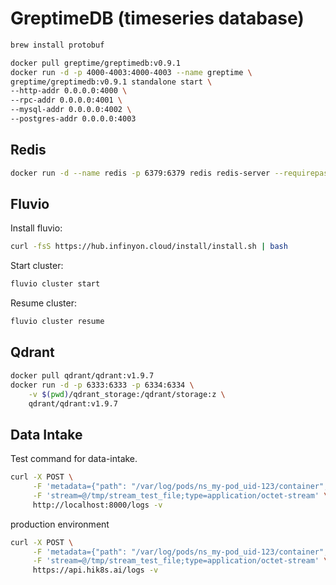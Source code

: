 # GreptimeDB (timeseries database)

```bash
brew install protobuf
```

```bash
docker pull greptime/greptimedb:v0.9.1
docker run -d -p 4000-4003:4000-4003 --name greptime \
greptime/greptimedb:v0.9.1 standalone start \
--http-addr 0.0.0.0:4000 \
--rpc-addr 0.0.0.0:4001 \
--mysql-addr 0.0.0.0:4002 \
--postgres-addr 0.0.0.0:4003
```

## Redis

```bash
docker run -d --name redis -p 6379:6379 redis redis-server --requirepass $REDIS_PASSWORD
```

## Fluvio

Install fluvio:

```bash
curl -fsS https://hub.infinyon.cloud/install/install.sh | bash
```

Start cluster:

```bash
fluvio cluster start
```

Resume cluster:

```bash
fluvio cluster resume
```

## Qdrant

```bash
docker pull qdrant/qdrant:v1.9.7
docker run -d -p 6333:6333 -p 6334:6334 \
    -v $(pwd)/qdrant_storage:/qdrant/storage:z \
    qdrant/qdrant:v1.9.7
```

## Data Intake

Test command for data-intake.

```bash
curl -X POST \
     -F 'metadata={"path": "/var/log/pods/ns_my-pod_uid-123/container", "file": "file_name_value"};type=application/json' \
     -F 'stream=@/tmp/stream_test_file;type=application/octet-stream' \
     http://localhost:8000/logs -v
```

production environment

```bash
curl -X POST \
     -F 'metadata={"path": "/var/log/pods/ns_my-pod_uid-123/container", "file": "file_name_value"};type=application/json' \
     -F 'stream=@/tmp/stream_test_file;type=application/octet-stream' \
     https://api.hik8s.ai/logs -v
```

